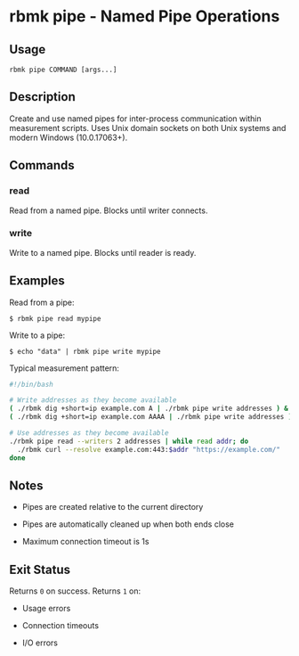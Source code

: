 
# rbmk pipe - Named Pipe Operations

## Usage

```
rbmk pipe COMMAND [args...]
```

## Description

Create and use named pipes for inter-process communication within
measurement scripts. Uses Unix domain sockets on both Unix systems
and modern Windows (10.0.17063+).

## Commands

### read

Read from a named pipe. Blocks until writer connects.

### write

Write to a named pipe. Blocks until reader is ready.

## Examples

Read from a pipe:

```
$ rbmk pipe read mypipe
```

Write to a pipe:

```
$ echo "data" | rbmk pipe write mypipe
```

Typical measurement pattern:

```bash
#!/bin/bash

# Write addresses as they become available
( ./rbmk dig +short=ip example.com A | ./rbmk pipe write addresses ) &
( ./rbmk dig +short=ip example.com AAAA | ./rbmk pipe write addresses ) &

# Use addresses as they become available
./rbmk pipe read --writers 2 addresses | while read addr; do
  ./rbmk curl --resolve example.com:443:$addr "https://example.com/"
done
```

## Notes

- Pipes are created relative to the current directory

- Pipes are automatically cleaned up when both ends close

- Maximum connection timeout is 1s

## Exit Status

Returns `0` on success. Returns `1` on:

- Usage errors

- Connection timeouts

- I/O errors
